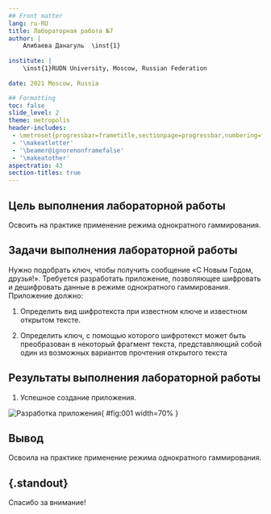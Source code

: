 ```yaml
---
## Front matter
lang: ru-RU
title: Лабораторная работа №7
author: |
	Алибаева Данагуль  \inst{1}
	
institute: |
	\inst{1}RUDN University, Moscow, Russian Federation
	
date: 2021 Moscow, Russia

## Formatting
toc: false
slide_level: 2
theme: metropolis
header-includes: 
 - \metroset{progressbar=frametitle,sectionpage=progressbar,numbering=fraction}
 - '\makeatletter'
 - '\beamer@ignorenonframefalse'
 - '\makeatother'
aspectratio: 43
section-titles: true
---
```




## Цель выполнения лабораторной работы

Освоить на практике применение режима однократного гаммирования.

## Задачи выполнения лабораторной работы

Нужно подобрать ключ, чтобы получить сообщение «С Новым Годом, друзья!». Требуется разработать приложение, позволяющее шифровать и дешифровать данные в режиме однократного гаммирования. Приложение должно: 

1. Определить вид шифротекста при известном ключе и известном открытом тексте. 

2. Определить ключ, с помощью которого шифротекст может быть преобразован в некоторый фрагмент текста, представляющий собой один из возможных вариантов прочтения открытого текста
 
## Результаты выполнения лабораторной работы

1. Успешное создание приложения.
 
![Разработка приложения](image/1_1.png){ #fig:001 width=70% }  

## Вывод

Освоила на практике применение режима однократного гаммирования.

## {.standout}

Спасибо за внимание!
